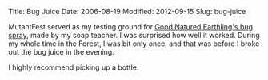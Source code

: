 Title: Bug Juice
Date: 2006-08-19
Modified: 2012-09-15
Slug: bug-juice

MutantFest served as my testing ground for <a href="http://goodnaturedearthling.com/catalog.htm?item=20&ret=http://goodnaturedearthling.com%2Fcatalog.htm%3Fpage%3D1%26keyword%3Dbug" >Good Natured Earthling's bug spray</a>, made by my soap teacher. I was surprised how well it worked. During my whole time in the Forest, I was bit only once, and that was before I broke out the bug juice in the evening.

I highly recommend picking up a bottle.
